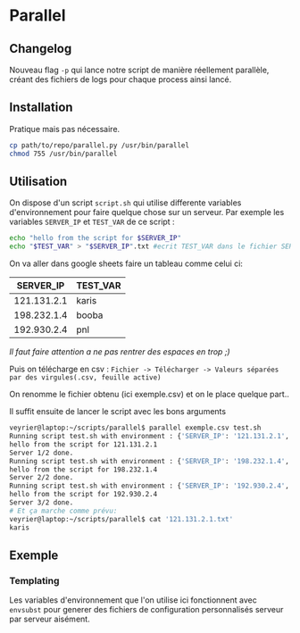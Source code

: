 # Parallel

## Changelog

Nouveau flag `-p` qui lance notre script de manière réellement parallèle, créant des fichiers de logs pour chaque process ainsi lancé.

## Installation

Pratique mais pas nécessaire.

```sh
cp path/to/repo/parallel.py /usr/bin/parallel
chmod 755 /usr/bin/parallel
```

## Utilisation

On dispose d'un script `script.sh` qui utilise differente variables d'environnement pour faire quelque chose sur un serveur. Par exemple les variables `SERVER_IP` et `TEST_VAR` de ce script :

```sh
echo "hello from the script for $SERVER_IP"
echo "$TEST_VAR" > "$SERVER_IP".txt #ecrit TEST_VAR dans le fichier SERVER_IP localement
```

On va aller dans google sheets faire un tableau comme celui ci:

| SERVER_IP   | TEST_VAR |
|-------------|----------|
| 121.131.2.1 | karis    |
| 198.232.1.4 | booba    |
| 192.930.2.4 | pnl      |

*Il faut faire attention a ne pas rentrer des espaces en trop ;)*

Puis on télécharge en csv : `Fichier -> Télécharger -> Valeurs séparées par des virgules(.csv, feuille active)`

On renomme le fichier obtenu (ici exemple.csv) et on le place quelque part..

Il suffit ensuite de lancer le script avec les bons arguments

```sh
veyrier@laptop:~/scripts/parallel$ parallel exemple.csv test.sh
Running script test.sh with environment : {'SERVER_IP': '121.131.2.1', 'TEST_VAR': 'karis'} ...
hello from the script for 121.131.2.1 
Server 1/2 done.
Running script test.sh with environment : {'SERVER_IP': '198.232.1.4', 'TEST_VAR': 'booba'} ...
hello from the script for 198.232.1.4 
Server 2/2 done.
Running script test.sh with environment : {'SERVER_IP': '192.930.2.4', 'TEST_VAR': 'pnl'} ...
hello from the script for 192.930.2.4
Server 3/2 done.
# Et ça marche comme prévu:
veyrier@laptop:~/scripts/parallel$ cat '121.131.2.1.txt'
karis

```

## Exemple

### Templating

Les variables d'environnement que l'on utilise ici fonctionnent avec `envsubst` pour generer des fichiers de configuration personnalisés serveur par serveur aisément. 





